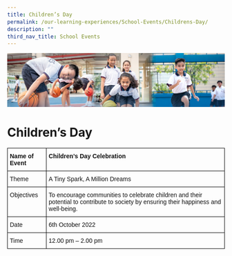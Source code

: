 ```yaml
---
title: Children’s Day
permalink: /our-learning-experiences/School-Events/Childrens-Day/
description: ""
third_nav_title: School Events
---
```

![](/images/Our%20Learning%20Experiences.jpg)

Children’s Day
==============

<style type="text/css">
.tg  {border-collapse:collapse;border-spacing:0;}
.tg td{border-color:black;border-style:solid;border-width:1px;font-family:Arial, sans-serif;font-size:14px;
  overflow:hidden;padding:10px 5px;word-break:normal;}
.tg th{border-color:black;border-style:solid;border-width:1px;font-family:Arial, sans-serif;font-size:14px;
  font-weight:normal;overflow:hidden;padding:10px 5px;word-break:normal;}
.tg .tg-clkh{color:#121212;font-weight:bold;text-align:left;vertical-align:top}
.tg .tg-kk00{color:#121212;text-align:left;vertical-align:top}
</style>
<table class="tg">
<thead>
  <tr>
    <th class="tg-clkh">Name of Event</th>
    <th class="tg-clkh">Children’s Day Celebration </th>
  </tr>
</thead>
<tbody>
  <tr>
    <td class="tg-kk00">Theme</td>
    <td class="tg-kk00">A Tiny Spark, A Million Dreams</td>
  </tr>
  <tr>
    <td class="tg-kk00">Objectives</td>
    <td class="tg-kk00">To encourage communities to celebrate children and their potential to contribute to society by ensuring their happiness and well-being.</td>
  </tr>
  <tr>
    <td class="tg-kk00">Date</td>
    <td class="tg-kk00">6th October 2022</td>
  </tr>
  <tr>
    <td class="tg-kk00">Time</td>
    <td class="tg-kk00">12.00 pm – 2.00 pm</td>
  </tr>
</tbody>
</table>